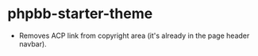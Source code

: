 # phpbb-starter-theme

* Removes ACP link from copyright area (it's already in the page header navbar).
